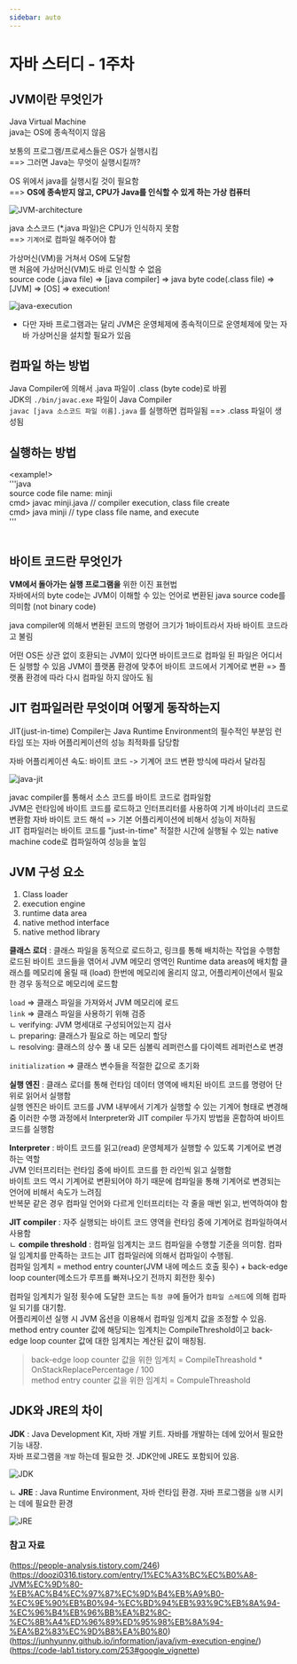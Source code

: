 ```yaml
---
sidebar: auto
---
```

# 자바 스터디 - 1주차
## JVM이란 무엇인가 
Java Virtual Machine    
java는 OS에 종속적이지 않음 

보통의 프로그램/프로세스들은 OS가 실행시킴      
==> 그러면 Java는 무엇이 실행시킬까?        

OS 위에서 java를 실행시킬 것이 필요함       
==> **OS에 종속받지 않고, CPU가 Java를 인식할 수 있게 하는 가상 컴퓨터**      
   
      
![JVM-architecture](./assets/jvm-architecture.png)      
   
java 소스코드 (*.java 파일)은 CPU가 인식하지 못함       
==> `기계어`로 컴파일 해주어야 함        
   

   
가상머신(VM)을 거쳐서 OS에 도달함   
맨 처음에 가상머신(VM)도 바로 인식할 수 없음    
source code (.java file) => [java compiler] => java byte code(.class file) => [JVM] => [OS] => execution!   
   
![java-execution](./assets/java-execution.jpg)  

* 다만 자바 프로그램과는 달리 JVM은 운영체제에 종속적이므로 운영체제에 맞는 자바 가상머신을 설치할 필요가 있음      

## 컴파일 하는 방법 

Java Compiler에 의해서 .java 파일이 .class (byte code)로 바뀜   
JDK의 `./bin/javac.exe` 파일이 Java Compiler    
`javac [java 소스코드 파일 이름].java` 를 실행하면 컴파일됨 
==> .class 파일이 생성됨    

## 실행하는 방법    

<example!>  
'''java  
source code file name: minji   
cmd> javac minji.java  // compiler execution, class file create     
cmd> java minji        // type class file name, and execute     
'''  
&nbsp;

## 바이트 코드란 무엇인가   
**VM에서 돌아가는 실행 프로그램을** 위한 이진 표현법    
자바에서의 byte code는 JVM이 이해할 수 있는 언어로 변환된 java source code를 의미함 (not binary code)   

java compiler에 의해서 변환된 코드의 명령어 크기가 1바이트라서 자바 바이트 코드라고 불림    

어떤 OS든 상관 없이 호환되는 JVM이 있다면 바이트코드로 컴파일 된 파일은 어디서든 실행할 수 있음 
JVM이 플랫폼 환경에 맞추어 바이트 코드에서 기계어로 변환 => 플랫폼 환경에 따라 다시 컴파일 하지 않아도 됨   


## JIT 컴파일러란 무엇이며 어떻게 동작하는지    
JIT(just-in-time) Compiler는 Java Runtime Environment의 필수적인 부분임 
런타임 또는 자바 어플리케이션의 성능 최적화를 담당함    

자바 어플리케이션 속도: 바이트 코드 -> 기계어 코드 변환 방식에 따라서 달라짐    

![java-jit](./assets/java-jit.png)

javac compiler를 통해서 소스 코드를 바이트 코드로 컴파일함  
JVM은 런타임에 바이트 코드를 로드하고 인터프리터를 사용하여 기계 바이너리 코드로 변환함 
자바 바이트 코드 해석 => 기본 어플리케이션에 비해서 성능이 저하됨   
JIT 컴파일러는 바이트 코드를 "just-in-time" 적절한 시간에 실행될 수 있는 native machine code로 컴파일하여 성능을 높임       

## JVM 구성 요소       
   
1. Class loader
2. execution engine
3. runtime data area
4. native method interface
5. native method library   
   
**클래스 로더** : 클래스 파일을 동적으로 로드하고, 링크를 통해 배치하는 작업을 수행함       
로드된 바이트 코드들을 엮어서 JVM 메모리 영역인 Runtime data areas에 배치함 
클래스를 메모리에 올릴 때 (load) 한번에 메모리에 올리지 않고, 어플리케이션에서 필요한 경우 동적으로 메모리에 로드함     
  
`load` => 클래스 파일을 가져와서 JVM 메모리에 로드    
`link` => 클래스 파일을 사용하기 위해 검증    
ㄴ verifying: JVM 명세대로 구성되어있는지 검사  
ㄴ preparing: 클래스가 필요로 하는 메모리 할당  
ㄴ resolving: 클래스의 상수 풀 내 모든 심볼릭 레퍼런스를 다이렉트 레퍼런스로 변경   
  
`initialization` => 클래스 변수들을 적절한 값으로 초기화      

    
**실행 엔진** : 클래스 로더를 통해 런타임 데이터 영역에 배치된 바이트 코드를 명령어 단위로 읽어서 실행함    
실행 엔진은 바이트 코드를 JVM 내부에서 기계가 실행할 수 있는 기계어 형태로 변경해줌 
이러한 수행 과정에서 Interpreter와 JIT compiler 두가지 방법을 혼합하여 바이트 코드를 실행함     

**Interpreter** : 바이트 코드를 읽고(read) 운영체제가 실행할 수 있도록 기계어로 변경하는 역할   
JVM 인터프리터는 런타임 중에 바이트 코드를 한 라인씩 읽고 실행함    
바이트 코드 역시 기계어로 변환되어야 하기 때문에 컴파일을 통해 기계어로 변경되는 언어에 비해서 속도가 느려짐    
반복문 같은 경우 컴파일 언어와 다르게 인터프리터는 각 줄을 매번 읽고, 번역하여야 함 

**JIT compiler** : 자주 실행되는 바이트 코드 영역을 런타임 중에 기계어로 컴파일하여서 사용함    
ㄴ **compile threshold** : 컴파일 임계치는 코드 컴파일을 수행할 기준을 의미함. 컴파일 임계치를 만족하는 코드는 JIT 컴파일러에 의해서 컴파일이 수행됨.   
컴파일 임계치 = method entry counter(JVM 내에 메소드 호출 횟수) + back-edge loop counter(메소드가 루프를 빠져나오기 전까지 회전한 횟수)     

컴파일 임계치가 일정 횟수에 도달한 코드는 `특정 큐`에 들어가 `컴파일 스레드`에 의해 컴파일 되기를 대기함.   
어플리케이션 실행 시 JVM 옵션을 이용해서 컴파일 임계치 값을 조정할 수 있음. 
method entry counter 값에 해당되는 임계치는 CompileThreshold이고 back-edge loop counter 값에 대한 임계치는 계산된 값이 매칭됨.


> back-edge loop counter 값을 위한 임계치 = CompileThreashold * OnStackReplacePercentage / 100   
> method entry counter 값을 위한 임계치 = CompuleThreashold       

## JDK와 JRE의 차이   

**JDK** : Java Development Kit, 자바 개발 키트. 자바를 개발하는 데에 있어서 필요한 기능 내장.   
자바 프로그램을 `개발` 하는데 필요한 것. JDK안에 JRE도 포함되어 있음.   
   
![JDK](./assets/JDK.png)   
   
ㄴ **JRE** : Java Runtime Environment, 자바 런타임 환경. 자바 프로그램을 `실행` 시키는 데에 필요한 환경    
   
![JRE](./assets/JRE.png)   
    
   
### 참고 자료
(https://people-analysis.tistory.com/246)
(https://doozi0316.tistory.com/entry/1%EC%A3%BC%EC%B0%A8-JVM%EC%9D%80-%EB%AC%B4%EC%97%87%EC%9D%B4%EB%A9%B0-%EC%9E%90%EB%B0%94-%EC%BD%94%EB%93%9C%EB%8A%94-%EC%96%B4%EB%96%BB%EA%B2%8C-%EC%8B%A4%ED%96%89%ED%95%98%EB%8A%94-%EA%B2%83%EC%9D%B8%EA%B0%80)
(https://junhyunny.github.io/information/java/jvm-execution-engine/)
(https://code-lab1.tistory.com/253#google_vignette)
